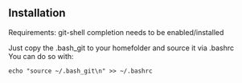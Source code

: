 ## Installation

Requirements: git-shell completion needs to be enabled/installed

Just copy the .bash_git to your homefolder and source it via .bashrc  
You can do so with: 

	echo "source ~/.bash_git\n" >> ~/.bashrc 


